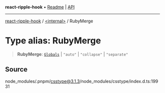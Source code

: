 **react-ripple-hook** • [Readme](../../README.md) \| [API](../../globals.md)

---

[react-ripple-hook](../../README.md) / [\<internal\>](../README.md) / RubyMerge

# Type alias: RubyMerge

> **RubyMerge**: [`Globals`](Globals.md) \| `"auto"` \| `"collapse"` \| `"separate"`

## Source

node_modules/.pnpm/csstype@3.1.3/node_modules/csstype/index.d.ts:19931
